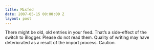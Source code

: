 ```yaml
---
title: Misfed
date: 2007-05-15 00:00:00 Z
layout: post
---
```


There might be old, old entries in your feed. That’s a side-effect of the switch to Blogger. Please do not read them. Quality of writing may have deteriorated as a result of the import process. Caution.
